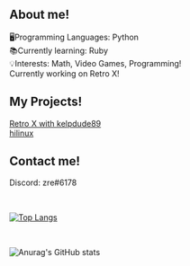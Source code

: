 ## About me!
🖥️Programming Languages: Python
<br/>
📚Currently learning: Ruby
<br/>
💡Interests: Math, Video Games, Programming!
<br/>
Currently working on Retro X!
<br/>


## My Projects!
<a href="https://github.com/HiPap/retro-x-webhookspammer">Retro X with kelpdude89 </a>
<br/>
<a href="https://github.com/HiPap/hilinux">hilinux </a>
<br/>

## Contact me!
Discord: zre#6178
<br/>

<br/>

[![Top Langs](https://github-readme-stats.vercel.app/api/top-langs/?username=anuraghazra&layout=compact)](https://github.com/anuraghazra/github-readme-stats)
<br/>

<br/>

![Anurag's GitHub stats](https://github-readme-stats.vercel.app/api?username=anuraghazra&show_icons=true&theme=synthwave)
<br/>
